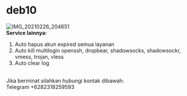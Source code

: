 # deb10
![IMG_20210226_204651](https://user-images.githubusercontent.com/56117745/109308430-936f0c80-7874-11eb-9131-2a72b431760e.jpg)
<br>
**Service lainnya:**
1. Auto hapus akun expired semua layanan
2. Auto kill multilogin openssh, dropbear, shadowsocks, shadowsockr, vmess, trojan, vless
3. Auto clear log
<br>
Jika berminat silahkan hubungi kontak dibawah:
<br>
Telegram +6282318259593
